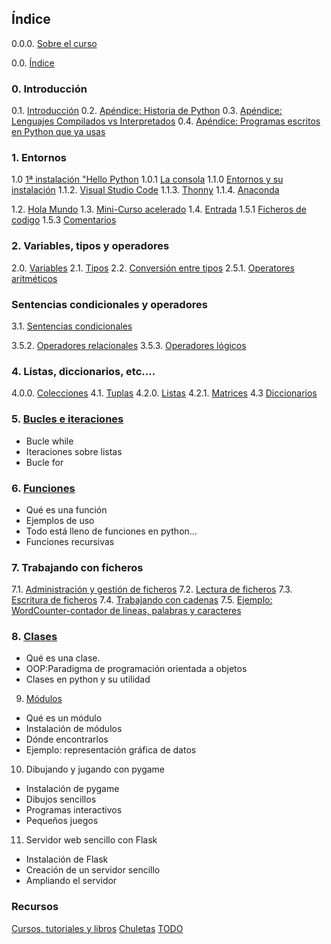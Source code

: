 ## Índice

0.0.0. [Sobre el curso](./0.0.0.SobreElCurso.md)

0.0. [Índice](./0.0.indice.md)

### 0. Introducción

0.1. [Introducción](./0.1.Introduccion.md)
0.2. [Apéndice: Historia de Python](./0.3.Apendice:HistoriaPython.md)
0.3. [Apéndice: Lenguajes Compilados vs Interpretados](./0.3.Apendice:Compilados_vs_Interpretados.md)
0.4. [Apéndice: Programas escritos en Python que ya usas](./0.4.0.4.ApendiceProgramasPythonQueUsas.md)

### 1. Entornos
1.0 [1ª instalación "Hello Python](./1.0.0.1aInstalacion.md)
1.0.1 [La consola](./1.0.1.Consola.md)
1.1.0 [Entornos y su instalación](./1.1.0.Entornos.md)
1.1.2. [Visual Studio Code](./1.1.2.VSCode.me)
1.1.3. [Thonny](./1.1.3.Thonny.md)
1.1.4. [Anaconda](./1.1.4.Anaconda.md)

1.2. [Hola Mundo](./1.2.HolaMundo.md)
1.3. [Mini-Curso acelerado](./1.3.0.MiniCurso_acelerado.md)
1.4. [Entrada](./1.4.Entrada.md)
1.5.1 [Ficheros de codigo](./1.5.1.FicherosCodigo.md)
1.5.3 [Comentarios](./1.5.3.Comentarios.md)


### 2. Variables, tipos y operadores

2.0. [Variables](./2.0.Variables.md)
2.1. [Tipos](./2.1.Tipos.md)
2.2. [Conversión entre tipos](./2.2.ConversionTipos.md)
2.5.1. [Operatores aritméticos](./2.5.1.OperadoresAritmeticos.md)


### Sentencias condicionales y operadores
3.1. [Sentencias condicionales](./3.1.SentenciasCondicionales.md)

3.5.2. [Operadores relacionales](./3.5.2.OperadoresRelacionales.md)
3.5.3. [Operadores lógicos](./3.5.3.OperadoresLogicos.md)


### 4. Listas, diccionarios, etc....
4.0.0. [Colecciones](./4.0.TiposColecciones.md)
4.1. [Tuplas](./4.1.Tuplas.md)
4.2.0. [Listas](./4.2.0.Listas.md)
4.2.1. [Matrices](./4.2.1.Matrices.md)
4.3 [Diccionarios](./4.3.Diccionarios.md)


### 5. [Bucles e iteraciones ](./5.0.Bucles.md)
* Bucle while
* Iteraciones sobre listas
* Bucle for

### 6. [Funciones](./6.funciones.md)
* Qué es una función
* Ejemplos de uso
* Todo está lleno de funciones en python...
* Funciones recursivas


### 7. Trabajando con ficheros
7.1. [Administración y gestión de ficheros](./7.1.AdministracionFicheros.md)
7.2. [Lectura de ficheros](./7.2.LecturaFicheros.md)
7.3. [Escritura de ficheros](./7.3.EscrituraFicheros.md)
7.4. [Trabajando con cadenas](./7.4.cadenas.string.md)
7.5. [Ejemplo: WordCounter-contador de lineas, palabras y caracteres](./7.5.Ejemplo_WordCounter.md)

### 8. [Clases](./8.objetos.md)
* Qué es una clase. 
* OOP:Paradigma de programación orientada a objetos
* Clases en python y su utilidad

9. [Módulos](./9.0.ModulosLibrerias.md)
* Qué es un módulo
* Instalación de módulos
* Dónde encontrarlos
* Ejemplo: representación gráfica de datos

10. Dibujando y jugando con pygame
* Instalación de pygame
* Dibujos sencillos
* Programas interactivos
* Pequeños juegos

11. Servidor web sencillo con Flask
* Instalación de Flask
* Creación de un servidor sencillo
* Ampliando el servidor

### Recursos

[Cursos, tutoriales y libros](./cursos.md)
[Chuletas](./Sheets)
[TODO](./todo.md)


